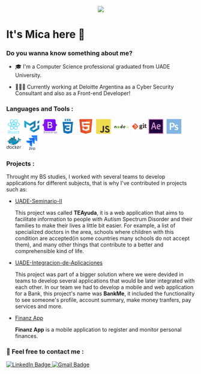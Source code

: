 <div id="header" align="center">
  <img src="https://user-images.githubusercontent.com/49875535/171431717-8c88c717-83e8-4fb9-85e1-fe4cc3458b80.gif" width="500"/>
</div>

# It's Mica here 👋

###  Do you wanna know something about me? 

- 🎓 I'm a Computer Science professional graduated from UADE University.

- 👩🏼‍💻 Currently working at Deloitte Argentina as a Cyber Security Consultant and also as a Front-end Developer!

### Languages and Tools :

<div>
  <img src="https://github.com/devicons/devicon/blob/master/icons/react/react-original-wordmark.svg" title="React" alt="React" width="40" height="40"/>&nbsp;
  <img src="https://github.com/devicons/devicon/blob/master/icons/materialui/materialui-original.svg" title="Material UI" alt="Material UI" width="40" height="40"/>&nbsp;
  <img src="https://github.com/devicons/devicon/blob/master/icons/bootstrap/bootstrap-original-wordmark.svg" title="Bootstrap" alt="Bootstrap" width="40" height="40"/>&nbsp;
  <img src="https://github.com/devicons/devicon/blob/master/icons/css3/css3-plain-wordmark.svg"  title="CSS3" alt="CSS" width="40" height="40"/>&nbsp;
  <img src="https://github.com/devicons/devicon/blob/master/icons/html5/html5-original.svg" title="HTML5" alt="HTML" width="40" height="40"/>&nbsp;
  <img src="https://github.com/devicons/devicon/blob/master/icons/javascript/javascript-original.svg" title="JavaScript" alt="JavaScript" width="40" height="40"/>&nbsp;
  <img src="https://github.com/devicons/devicon/blob/master/icons/nodejs/nodejs-original-wordmark.svg" title="NodeJS" alt="NodeJS" width="40" height="40"/>&nbsp;
  <img src="https://github.com/devicons/devicon/blob/master/icons/git/git-original-wordmark.svg" title="Git" **alt="Git" width="40" height="40"/>
  <img src="https://github.com/devicons/devicon/blob/master/icons/aftereffects/aftereffects-original.svg" title="After Effects" alt="After Effects" width="40" height="40"/>&nbsp;
  <img src="https://github.com/devicons/devicon/blob/master/icons/photoshop/photoshop-plain.svg" title="Photoshop" alt="Photoshop" width="40" height="40"/>&nbsp;
  <img src="https://github.com/devicons/devicon/blob/master/icons/docker/docker-original-wordmark.svg" title="Docker" alt="Docker" width="40" height="40"/>&nbsp;
  <img src="https://github.com/devicons/devicon/blob/master/icons/jira/jira-original-wordmark.svg" title="Jira" alt="Jira" width="40" height="40"/>&nbsp;
</div>

### Projects :

Throught my BS studies, I worked with several teams to develop applications for different subjects, that is why I've contributed in projects such as: 
- <a href='https://github.com/UADE-Seminario-II'>UADE-Seminario-II</a> <p> This project was called <b>TEAyuda</b>, it is a web application that aims to facilitate information to people with Autism Spectrum Disorder and their families to make their lives a little bit easier. For example, a list of specialized doctors in the area, schools where children with this condition are accepted(in some countries many schools do not accept them), and many other things that contribute to a better and comprehensible kind of life.</p>

- <a href='https://github.com/UADE-Integracion-de-Aplicaciones'>UADE-Integracion-de-Aplicaciones</a> <p> This project was part of a bigger solution where we were devided in teams to develop several applications that would be later integrated with each other. In our team we had to develop a mobile and web application for a Bank, this project's name was <b>BankMe</b>, it included the functionality to see someone's profile, account summary, make money tranfers, pay services and more.</p>

- <a href='https://github.com/MicaEsq/FinanZApp'>Finanz App</a> <p> <b>Finanz App</b> is a mobile application to register and monitor personal finances.</p> 

### :call_me_hand: Feel free to contact me :

<div id="badges">
  <a href="https://www.linkedin.com/in/micaelaesquerdo/">
    <img src="https://img.shields.io/badge/LinkedIn-blue?style=for-the-badge&logo=linkedin&logoColor=white" alt="LinkedIn Badge"/>
  </a>
  <a href="mailto:micaelaesquerdo1@gmail.com">
    <img src="https://img.shields.io/badge/Gmail-red?style=for-the-badge&logo=gmail&logoColor=white" alt="Gmail Badge"/>
  </a>
</div>


<!--
**MicaEsq/MicaEsq** is a ✨ _special_ ✨ repository because its `README.md` (this file) appears on your GitHub profile.

Here are some ideas to get you started:

- 🔭 I’m currently working on ...
- 🌱 I’m currently learning ...
- 👯 I’m looking to collaborate on ...
- 🤔 I’m looking for help with ...
- 💬 Ask me about ...
- 📫 How to reach me: ...
- 😄 Pronouns: ...
- ⚡ Fun fact: ...
-->
